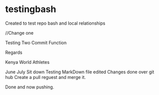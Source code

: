 # testingbash
Created to test repo bash and local relationships

//Change one

Testing Two
Commit Function

Regards
<!-- Anthony Muthui -->

Kenya World Athletes

June
July
Sit down
Testing
MarkDown file edited
Changes done over git hub
Create a pull reguest and merge it.

Done  and now pushing.
